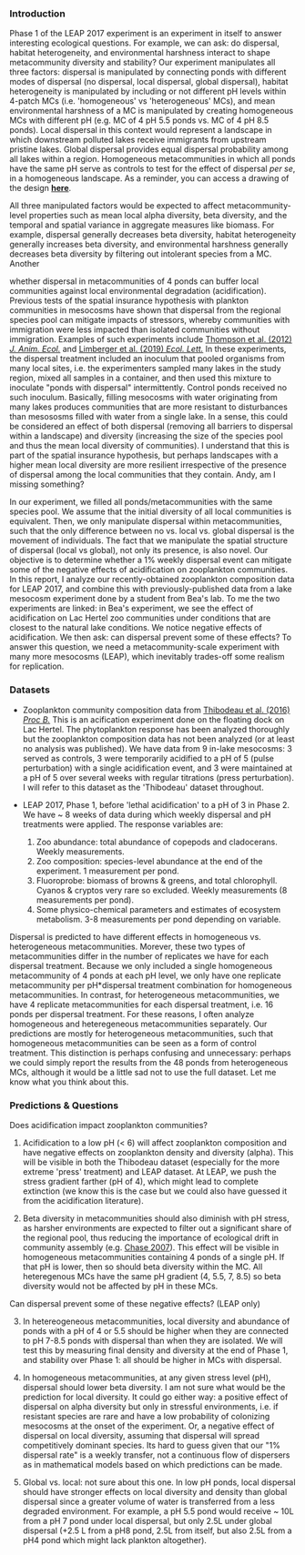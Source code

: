 ### Introduction  ###

Phase 1 of the LEAP 2017 experiment is an experiment in itself to answer interesting ecological questions. For example, we can ask: do dispersal, habitat heterogeneity, and environmental harshness interact to shape metacommunity diversity and stability? Our experiment manipulates all three factors: dispersal is manipulated by connecting ponds with different modes of dispersal (no dispersal, local dispersal, global dispersal), habitat heterogeneity is manipulated by including or not different pH levels within 4-patch MCs (i.e. 'homogeneous' vs 'heterogeneous' MCs), and mean environmental harshness of a MC is manipulated by creating homogeneous MCs with different pH (e.g. MC of 4 pH 5.5 ponds vs. MC of 4 pH 8.5 ponds). Local dispersal in this context would represent a landscape in which downstream polluted lakes receive immigrants from upstream pristine lakes. Global dispersal provides equal dispersal probability among all lakes within a region. Homogeneous metacommunities in which all ponds have the same pH serve as controls to test for the effect of dispersal _per se_, in a homogeneous landscape. As a reminder, you can access a drawing of the design [**here**](https://www.dropbox.com/s/eknyap3z2fxlat7/LEAP%202017%20-%20design.pdf?dl=0).

All three manipulated factors would be expected to affect metacommunity-level properties such as mean local alpha diversity, beta diversity, and the temporal and spatial variance in aggregate measures like biomass. For example, dispersal generally decreases beta diversity, habitat heterogeneity generally increases beta diversity, and environmental harshness generally decreases beta diversity by filtering out intolerant species from a MC. Another 


 whether dispersal in metacommunities of 4 ponds can buffer local communities against local environmental degradation (acidification). Previous tests of the spatial insurance hypothesis with plankton communities in mesocosms have shown that dispersal from the regional species pool can mitigate impacts of stressors, whereby communities with immigration were less impacted than isolated communities without immigration. Examples of such experiments include [Thompson et al. (2012) _J. Anim. Ecol._](https://besjournals.onlinelibrary.wiley.com/doi/full/10.1111/j.1365-2656.2011.01908.x) and [Limberger et al. (2019) _Ecol. Lett._](https://onlinelibrary.wiley.com/doi/full/10.1111/ele.13365) In these experiments, the dispersal treatment included an inoculum that pooled organisms from many local sites, i.e. the experimenters sampled many lakes in the study region, mixed all samples in a container, and then used this mixture to inoculate "ponds with dispersal" intermittently. Control ponds received no such inoculum. Basically, filling mesocosms with water originating from many lakes produces communities that are more resistant to disturbances than mesososms filled with water from a single lake. In a sense, this could be considered an effect of both dispersal (removing all barriers to dispersal within a landscape) and diversity (increasing the size of the species pool and thus the mean local diversity of communities). I understand that this is part of the spatial insurance hypothesis, but perhaps landscapes with a higher mean local diversity are more resilient irrespective of the presence of dispersal among the local communities that they contain. Andy, am I missing something?

In our experiment, we filled all ponds/metacommunities with the same species pool. We assume that the initial diversity of all local communities is equivalent. Then, we only manipulate dispersal within metacommunities, such that the only difference between no vs. local vs. global dispersal is the movement of individuals. The fact that we manipulate the spatial structure of dispersal (local vs global), not only its presence, is also novel. Our objective is to determine whether a 1% weekly dispersal event can mitigate some of the negative effects of acidification on zooplankton communities. In this report, I analyze our recently-obtained zooplankton composition data for LEAP 2017, and combine this with previously-published data from a lake mesocosm experiment done by a student from Bea's lab. To me the two experiments  are linked: in Bea's experiment, we see the effect of acidification on Lac Hertel zoo communities under conditions that are closest to the natural lake conditions. We notice negative effects of acidification. We then ask: can dispersal prevent some of these effects? To answer this question, we need a metacommunity-scale experiment with many more mesocosms (LEAP), which inevitably trades-off some realism for replication.

### Datasets ###

- Zooplankton community composition data from [Thibodeau et al. (2016) _Proc B._](https://royalsocietypublishing.org/doi/full/10.1098/rspb.2015.1215) This is an acification experiment done on the floating dock on Lac Hertel. The phytoplankton response has been analyzed thoroughly but the zooplankton composition data has not been analyzed (or at least no analysis was published). We have data from 9 in-lake mesocosms: 3 served as controls, 3 were temporarily acidified to a pH of 5 (pulse perturbation) with a single acidification event, and 3 were maintained at a pH of 5 over several weeks with regular titrations (press perturbation). I will refer to this dataset as the 'Thibodeau' dataset throughout.

- LEAP 2017, Phase 1, before 'lethal acidification' to a pH of 3 in Phase 2. We have ~ 8 weeks of data during which weekly dispersal and pH treatments were applied. The response variables are:

  1. Zoo abundance: total abundance of copepods and cladocerans. Weekly measurements.
  2. Zoo composition: species-level abundance at the end of the experiment. 1 measurement per pond.
  3. Fluoroprobe: biomass of browns & greens, and total chlorophyll. Cyanos & cryptos very rare so excluded. Weekly measurements (8 measurements per pond).
  4. Some physico-chemical parameters and estimates of ecosystem metabolism. 3-8 measurements per pond depending on variable.

Dispersal is predicted to have different effects in homogeneous vs. heterogeneous metacommunities. Morever, these two types of metacommunities differ in the number of replicates we have for each dispersal treatment. Because we only included a single homogeneous metacommunity of 4 ponds at each pH level, we only have one replicate metacommunity per pH*dispersal treatment combination for homogeneous metacommunities. In contrast, for heterogeneous metacommunities, we have 4 replicate metacommunities for each dispersal treatment, i.e. 16 ponds per dispersal treatment. For these reasons, I often analyze homogeneous and heteregeneous metacommunities separately. Our predictions are mostly for heterogeneous metacommunities, such that homogeneous metacommunities can be seen as a form of control treatment. This distinction is perhaps confusing and unnecessary: perhaps we could simply report the results from the 48 ponds from heterogeneous MCs, although it would be a little sad not to use the full dataset. Let me know what you think about this.

### Predictions & Questions ###

Does acidification impact zooplankton communities?

1. Acifidication to a low pH (< 6) will affect zooplankton composition and have negative effects on zooplankton density and diversity (alpha). This will be visible in both the Thibodeau dataset (especially for the more extreme 'press' treatment) and LEAP dataset. At LEAP, we push the stress gradient farther (pH of 4), which might lead to complete extinction (we know this is the case but we could also have guessed it from the acidification literature).

2. Beta diversity in metacommunities should also diminish with pH stress, as harsher environments are expected to filter out a significant share of the regional pool, thus reducing the importance of ecological drift in community assembly (e.g. [Chase 2007](https://www.pnas.org/content/104/44/17430.short)). This effect will be visible in homogeneous metacommunities containing 4 ponds of a single pH. If that pH is lower, then so should beta diversity within the MC. All heteregenous MCs have the same pH gradient (4, 5.5, 7, 8.5) so beta diversity would not be affected by pH in these MCs.

Can dispersal prevent some of these negative effects? (LEAP only)

3. In hetereogeneous metacommunities, local diversity and abundance of ponds with a pH of 4 or 5.5 should be higher when they are connected to pH 7-8.5 ponds with dispersal than when they are isolated. We will test this by measuring final density and diversity at the end of Phase 1, and stability over Phase 1: all should be higher in MCs with dispersal.

4. In homogeneous metacommunities, at any given stress level (pH), dispersal should lower beta diversity. I am not sure what would be the prediction for local diversity. It could go either way: a positive effect of dispersal on alpha diversity but only in stressful environments, i.e. if resistant species are rare and have a low probability of colonizing mesocosms at the onset of the experiment. Or, a negative effect of dispersal on local diversity, assuming that dispersal will spread competitively dominant species. Its hard to guess given that our "1% dispersal rate" is a weekly transfer, not a continuous flow of dispersers as in mathematical models based on which predictions can be made.

5. Global vs. local: not sure about this one. In low pH ponds, local dispersal should have stronger effects on local diversity and density than global dispersal since a greater volume of water is transferred from a less degraded environment. For example, a pH 5.5 pond would receive ~ 10L from a pH 7 pond under local dispersal, but only 2.5L under global dispersal (+2.5 L from a pH8 pond, 2.5L from itself, but also 2.5L from a pH4 pond which might lack plankton altogether).
